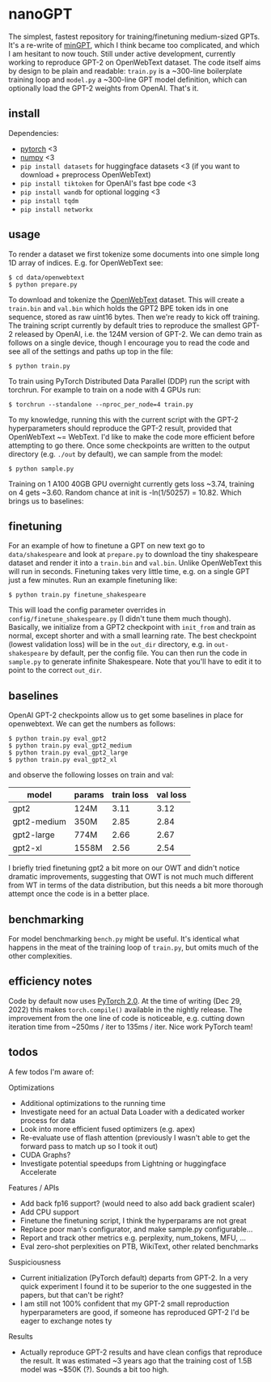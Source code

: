 
# nanoGPT

The simplest, fastest repository for training/finetuning medium-sized GPTs. It's a re-write of [minGPT](https://github.com/karpathy/minGPT), which I think became too complicated, and which I am hesitant to now touch. Still under active development, currently working to reproduce GPT-2 on OpenWebText dataset. The code itself aims by design to be plain and readable: `train.py` is a ~300-line boilerplate training loop and `model.py` a ~300-line GPT model definition, which can optionally load the GPT-2 weights from OpenAI. That's it.

## install

Dependencies:

- [pytorch](https://pytorch.org) <3
- [numpy](https://numpy.org/install/) <3
- `pip install datasets` for huggingface datasets <3 (if you want to download + preprocess OpenWebText)
- `pip install tiktoken` for OpenAI's fast bpe code <3
- `pip install wandb` for optional logging <3
- `pip install tqdm`
- `pip install networkx`

## usage

To render a dataset we first tokenize some documents into one simple long 1D array of indices. E.g. for OpenWebText see:

```
$ cd data/openwebtext
$ python prepare.py
```

To download and tokenize the [OpenWebText](https://huggingface.co/datasets/openwebtext) dataset. This will create a `train.bin` and `val.bin` which holds the GPT2 BPE token ids in one sequence, stored as raw uint16 bytes. Then we're ready to kick off training. The training script currently by default tries to reproduce the smallest GPT-2 released by OpenAI, i.e. the 124M version of GPT-2. We can demo train as follows on a single device, though I encourage you to read the code and see all of the settings and paths up top in the file:

```
$ python train.py
```

To train using PyTorch Distributed Data Parallel (DDP) run the script with torchrun. For example to train on a node with 4 GPUs run:

```
$ torchrun --standalone --nproc_per_node=4 train.py
```

To my knowledge, running this with the current script with the GPT-2 hyperparameters should reproduce the GPT-2 result, provided that OpenWebText ~= WebText. I'd like to make the code more efficient before attempting to go there. Once some checkpoints are written to the output directory (e.g. `./out` by default), we can sample from the model:

```
$ python sample.py
```

Training on 1 A100 40GB GPU overnight currently gets loss ~3.74, training on 4 gets ~3.60. Random chance at init is -ln(1/50257) = 10.82. Which brings us to baselines:

## finetuning

For an example of how to finetune a GPT on new text go to `data/shakespeare` and look at `prepare.py` to download the tiny shakespeare dataset and render it into a `train.bin` and `val.bin`. Unlike OpenWebText this will run in seconds. Finetuning takes very little time, e.g. on a single GPT just a few minutes. Run an example finetuning like:

```
$ python train.py finetune_shakespeare
```

This will load the config parameter overrides in `config/finetune_shakespeare.py` (I didn't tune them much though). Basically, we initialize from a GPT2 checkpoint with `init_from` and train as normal, except shorter and with a small learning rate. The best checkpoint (lowest validation loss) will be in the `out_dir` directory, e.g. in `out-shakespeare` by default, per the config file. You can then run the code in `sample.py` to generate infinite Shakespeare. Note that you'll have to edit it to point to the correct `out_dir`.

## baselines

OpenAI GPT-2 checkpoints allow us to get some baselines in place for openwebtext. We can get the numbers as follows:

```
$ python train.py eval_gpt2
$ python train.py eval_gpt2_medium
$ python train.py eval_gpt2_large
$ python train.py eval_gpt2_xl
```

and observe the following losses on train and val:

| model | params | train loss | val loss |
| ------| ------ | ---------- | -------- |
| gpt2 | 124M         | 3.11  | 3.12     |
| gpt2-medium | 350M  | 2.85  | 2.84     |
| gpt2-large | 774M   | 2.66  | 2.67     |
| gpt2-xl | 1558M     | 2.56  | 2.54     |

I briefly tried finetuning gpt2 a bit more on our OWT and didn't notice dramatic improvements, suggesting that OWT is not much much different from WT in terms of the data distribution, but this needs a bit more thorough attempt once the code is in a better place.

## benchmarking

For model benchmarking `bench.py` might be useful. It's identical what happens in the meat of the training loop of `train.py`, but omits much of the other complexities.

## efficiency notes

Code by default now uses [PyTorch 2.0](https://pytorch.org/get-started/pytorch-2.0/). At the time of writing (Dec 29, 2022) this makes `torch.compile()` available in the nightly release. The improvement from the one line of code is noticeable, e.g. cutting down iteration time from ~250ms / iter to 135ms / iter. Nice work PyTorch team!

## todos

A few todos I'm aware of:

Optimizations

- Additional optimizations to the running time
- Investigate need for an actual Data Loader with a dedicated worker process for data
- Look into more efficient fused optimizers (e.g. apex)
- Re-evaluate use of flash attention (previously I wasn't able to get the forward pass to match up so I took it out)
- CUDA Graphs?
- Investigate potential speedups from Lightning or huggingface Accelerate

Features / APIs

- Add back fp16 support? (would need to also add back gradient scaler)
- Add CPU support
- Finetune the finetuning script, I think the hyperparams are not great
- Replace poor man's configurator, and make sample.py configurable...
- Report and track other metrics e.g. perplexity, num_tokens, MFU, ...
- Eval zero-shot perplexities on PTB, WikiText, other related benchmarks

Suspiciousness

- Current initialization (PyTorch default) departs from GPT-2. In a very quick experiment I found it to be superior to the one suggested in the papers, but that can't be right?
- I am still not 100% confident that my GPT-2 small reproduction hyperparameters are good, if someone has reproduced GPT-2 I'd be eager to exchange notes ty

Results

- Actually reproduce GPT-2 results and have clean configs that reproduce the result. It was estimated ~3 years ago that the training cost of 1.5B model was ~$50K (?). Sounds a bit too high.

